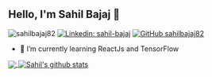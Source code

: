 ## Hello, I'm Sahil Bajaj 👋
<a align="left"> <img src="https://komarev.com/ghpvc/?username=sahilbaja82j&label=Views&color=blue&style=plastic" alt="sahilbajaj82" /> 
[![Linkedin: sahil-bajaj](https://img.shields.io/badge/-sahilbajaj-blue?style=flat-square&logo=Linkedin&logoColor=white&link=https://www.linkedin.com/in/sahil-bajaj/)](https://www.linkedin.com/in/imthepk/)
[![GitHub sahilbajaj82](https://img.shields.io/github/followers/sahilbajaj82?label=follow&style=social)](https://github.com/sahilbajaj82)



- 🌱 I’m currently learning ReactJs and TensorFlow


<a href="https://github.com/sahilbajaj82">
  <img align="center" src="https://github-readme-stats.vercel.app/api/top-langs/?username=sahilbajaj82&theme=light&hide_langs_below=1" />
</a>
<a href="https://github.com/sahilbajaj82">
 <img align="center" src="https://github-readme-stats.vercel.app/api?username=sahilbajaj82&show_icons=true&theme=light&line_height=40" alt="Sahil's github stats"/>
</a>


<!--
**sahilbajaj82/sahilbajaj82** is a ✨ _special_ ✨ repository because its `README.md` (this file) appears on your GitHub profile.

Here are some ideas to get you started:

- 🔭 I’m currently working on ...
- 🌱 I’m currently learning ...
- 👯 I’m looking to collaborate on ...
- 🤔 I’m looking for help with ...
- 💬 Ask me about ...
- 📫 How to reach me: ...
- 😄 Pronouns: ...
- ⚡ Fun fact: ...
-->

